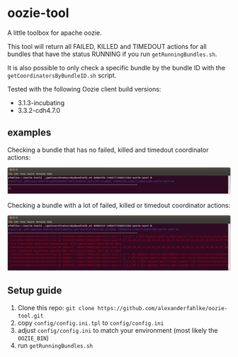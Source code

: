 oozie-tool
==========

A little toolbox for apache oozie.

This tool will return all FAILED, KILLED and TIMEDOUT actions for all bundles that have the status RUNNING if you run ```getRunningBundles.sh```.

It is also possible to only check a specific bundle by the bundle ID with the ```getCoordinatorsByBundleID.sh``` script.

Tested with the following Oozie client build versions:

- 3.1.3-incubating
- 3.3.2-cdh4.7.0

examples
----
Checking a bundle that has no failed, killed and timedout coordinator actions:

![](https://raw.githubusercontent.com/alexanderfahlke/images/master/github.com/alexanderfahlke/oozie-tool/bundle-with-no-failed-coordinators.png)

Checking a bundle with a lot of failed, killed or timedout coordinator actions:

![](https://raw.githubusercontent.com/alexanderfahlke/images/master/github.com/alexanderfahlke/oozie-tool/bundle-with-failed-coordinators.png)

Setup guide
----

1. Clone this repo: ```git clone https://github.com/alexanderfahlke/oozie-tool.git```
2. copy ```config/config.ini.tpl``` to ```config/config.ini```
3. adjust ```config/config.ini``` to match your environment (most likely the ```OOZIE_BIN```)
4. run ```getRunningBundles.sh```

